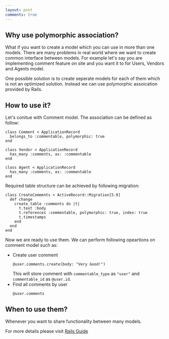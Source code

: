 ```yaml
---
layout: post
comments: true
---
```


## Why use polymorphic association?

What if you want to create a model which you can use in more than one models. There are many
problems in real world where we want to create common interface between models. For example
let's say you are implementing comment feature on site and you want it to for Users, Vendors and Agents model.

<!-- more -->

One possible solution is to create seperate models for each of them which is not an optimized solution. Instead
we can use polymorphic assoication provided by Rails.

## How to use it?
Let's conitue with Comment model. The association can be defined as follow:
```
class Comment < ApplicationRecord
  belongs_to :commentable, polymorphic: true
end

class Vendor < ApplicationRecord
  has_many :comments, as: :commentable
end

class Agent < ApplicationRecord
  has_many :comments, as: :commentable
end
```
Required table structure can be achieved by following migration:

```
class CreateComments < ActiveRecord::Migration[5.0]
  def change
    create_table :comments do |t|
      t.text :body
      t.references :commentable, polymorphic: true, index: true
      t.timestamps
    end
  end
end
```
Now we are ready to use them. We can perform following opeartions on comment model such as:
- Create user comment
  ```
  @user.comments.create(body: "Very Good!")
  ```
  This will store comment with `commentable_type` as `"user"` and `commentable_id` as `@user.id`.
- Find all comments by user
  ```
  @user.comments
  ```  

## When to use them?
Whenever you want to share functionality between many models.

For more details please visit [Rails Guide](http://guides.rubyonrails.org/association_basics.html#polymorphic-associations)

